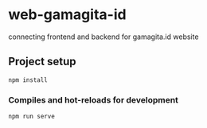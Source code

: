 # web-gamagita-id
connecting frontend and backend for gamagita.id website

## Project setup
```
npm install
```

### Compiles and hot-reloads for development
```
npm run serve
```
